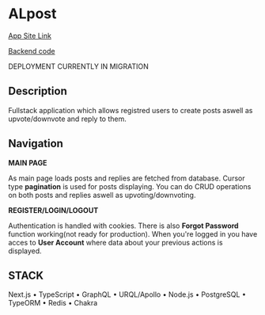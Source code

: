 # ALpost

[App Site Link](https://alpost-frontend-production.up.railway.app/)

[Backend code](https://github.com/pjoterini/ALpost_BE)

DEPLOYMENT CURRENTLY IN MIGRATION

## Description

Fullstack application which allows registred users to create posts aswell as upvote/downvote and reply to them.

## Navigation

**MAIN PAGE**

As main page loads posts and replies are fetched from database. Cursor type **pagination** is used for posts displaying. You can do CRUD operations on both posts and replies aswell as upvoting/downvoting.

**REGISTER/LOGIN/LOGOUT**

Authentication is handled with cookies. There is also **Forgot Password** function working(not ready for production). When you're logged in you have acces to **User Account** where data about your previous actions is displayed.

## STACK

Next.js • TypeScript • GraphQL • URQL/Apollo • Node.js • PostgreSQL • TypeORM • Redis • Chakra
